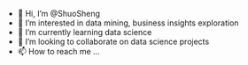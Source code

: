 - 👋 Hi, I’m @ShuoSheng
- 👀 I’m interested in data mining, business insights exploration
- 🌱 I’m currently learning data science
- 💞️ I’m looking to collaborate on data science projects
- 📫 How to reach me ...

<!---
ShuoSheng/ShuoSheng is a ✨ special ✨ repository because its `README.md` (this file) appears on your GitHub profile.
You can click the Preview link to take a look at your changes.
--->
